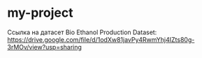 # my-project
Ссылка на датасет Bio Ethanol Production Dataset: https://drive.google.com/file/d/1odXw81javPy4RwmYhj4IZts80g-3rMOv/view?usp=sharing
